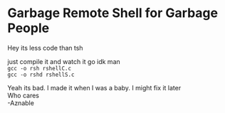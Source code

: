 # Garbage Remote Shell for Garbage People
Hey its less code than tsh

just compile it and watch it go idk man\
`gcc -o rsh rshellC.c`\
`gcc -o rshd rshellS.c`

Yeah its bad. I made it when I was a baby. I might fix it later\
Who cares\
  -Aznable
